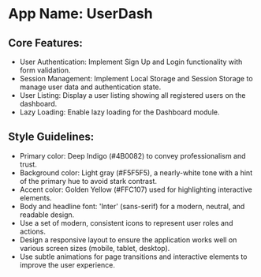 # **App Name**: UserDash

## Core Features:

- User Authentication: Implement Sign Up and Login functionality with form validation.
- Session Management: Implement Local Storage and Session Storage to manage user data and authentication state.
- User Listing: Display a user listing showing all registered users on the dashboard.
- Lazy Loading: Enable lazy loading for the Dashboard module.

## Style Guidelines:

- Primary color: Deep Indigo (#4B0082) to convey professionalism and trust.
- Background color: Light gray (#F5F5F5), a nearly-white tone with a hint of the primary hue to avoid stark contrast.
- Accent color: Golden Yellow (#FFC107) used for highlighting interactive elements.
- Body and headline font: 'Inter' (sans-serif) for a modern, neutral, and readable design.
- Use a set of modern, consistent icons to represent user roles and actions.
- Design a responsive layout to ensure the application works well on various screen sizes (mobile, tablet, desktop).
- Use subtle animations for page transitions and interactive elements to improve the user experience.